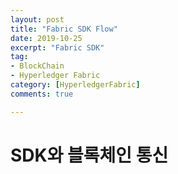 ```yaml
---
layout: post
title: "Fabric SDK Flow"
date: 2019-10-25
excerpt: "Fabric SDK"
tag:
- BlockChain
- Hyperledger Fabric
category: [HyperledgerFabric]
comments: true

---
```


# SDK와 블록체인 통신


